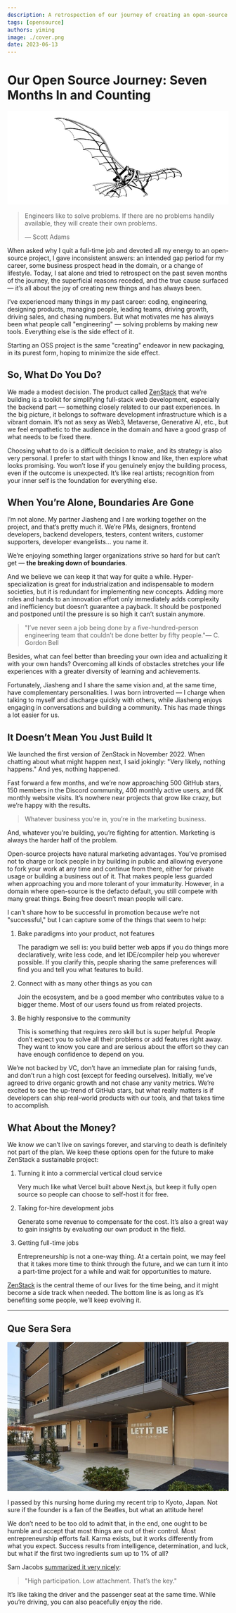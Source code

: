 ```yaml
---
description: A retrospection of our journey of creating an open-source project and dedicating seven full-time months to it, so far.
tags: [opensource]
authors: yiming
image: ./cover.png
date: 2023-06-13
---
```


# Our Open Source Journey: Seven Months In and Counting

![Cover Image](cover.png)

> Engineers like to solve problems. If there are no problems handily available, they will create their own problems.
>
> — Scott Adams

When asked why I quit a full-time job and devoted all my energy to an open-source project, I gave inconsistent answers: an intended gap period for my career, some business prospect head in the domain, or a change of lifestyle. Today, I sat alone and tried to retrospect on the past seven months of the journey, the superficial reasons receded, and the true cause surfaced — it’s all about the joy of creating new things and has always been.

<!-- truncate -->

I’ve experienced many things in my past career: coding, engineering, designing products, managing people, leading teams, driving growth, driving sales, and chasing numbers. But what motivates me has always been what people call "engineering" — solving problems by making new tools. Everything else is the side effect of it.

Starting an OSS project is the same "creating" endeavor in new packaging, in its purest form, hoping to minimize the side effect.

## So, What Do You Do?

We made a modest decision. The product called [ZenStack](https://zenstack.dev) that we’re building is a toolkit for simplifying full-stack web development, especially the backend part — something closely related to our past experiences. In the big picture, it belongs to software development infrastructure which is a vibrant domain. It’s not as sexy as Web3, Metaverse, Generative AI, etc., but we feel empathetic to the audience in the domain and have a good grasp of what needs to be fixed there.

Choosing what to do is a difficult decision to make, and its strategy is also very personal. I prefer to start with things I know and like, then explore what looks promising. You won’t lose if you genuinely enjoy the building process, even if the outcome is unexpected. It’s like real artists; recognition from your inner self is the foundation for everything else.

## When You’re Alone, Boundaries Are Gone

I’m not alone. My partner Jiasheng and I are working together on the project, and that’s pretty much it. We’re PMs, designers, frontend developers, backend developers, testers, content writers, customer supporters, developer evangelists… you name it.

We’re enjoying something larger organizations strive so hard for but can’t get — **the breaking down of boundaries**.

And we believe we can keep it that way for quite a while. Hyper-specialization is great for industrialization and indispensable to modern societies, but it is redundant for implementing new concepts. Adding more roles and hands to an innovation effort only immediately adds complexity and inefficiency but doesn’t guarantee a payback. It should be postponed and postponed until the pressure is so high it can’t sustain anymore.

>"I’ve never seen a job being done by a five-hundred-person engineering team that couldn’t be done better by fifty people."— C. Gordon Bell

Besides, what can feel better than breeding your own idea and actualizing it with your own hands? Overcoming all kinds of obstacles stretches your life experiences with a greater diversity of learning and achievements.

Fortunately, Jiasheng and I share the same vision and, at the same time, have complementary personalities. I was born introverted — I charge when talking to myself and discharge quickly with others, while Jiasheng enjoys engaging in conversations and building a community. This has made things a lot easier for us.

## It Doesn’t Mean You Just Build It

We launched the first version of ZenStack in November 2022. When chatting about what might happen next, I said jokingly: "Very likely, nothing happens." And yes, nothing happened.

Fast forward a few months, and we’re now approaching 500 GitHub stars, 150 members in the Discord community, 400 monthly active users, and 6K monthly website visits. It’s nowhere near projects that grow like crazy, but we’re happy with the results.

> Whatever business you’re in, you’re in the marketing business.

And, whatever you’re building, you’re fighting for attention. Marketing is always the harder half of the problem.

Open-source projects have natural marketing advantages. You’ve promised not to charge or lock people in by building in public and allowing everyone to fork your work at any time and continue from there, either for private usage or building a business out of it. That makes people less guarded when approaching you and more tolerant of your immaturity. However, in a domain where open-source is the defacto default, you still compete with many great things. Being free doesn’t mean people will care.

I can’t share how to be successful in promotion because we’re not "successful," but I can capture some of the things that seem to help:

1. Bake paradigms into your product, not features

    The paradigm we sell is: you build better web apps if you do things more declaratively, write less code, and let IDE/compiler help you wherever possible. If you clarify this, people sharing the same preferences will find you and tell you what features to build.

1. Connect with as many other things as you can

    Join the ecosystem, and be a good member who contributes value to a bigger theme. Most of our users found us from related projects.

1. Be highly responsive to the community

    This is something that requires zero skill but is super helpful. People don’t expect you to solve all their problems or add features right away. They want to know you care and are serious about the effort so they can have enough confidence to depend on you.

We’re not backed by VC, don’t have an immediate plan for raising funds, and don’t run a high cost (except for feeding ourselves). Initially, we’ve agreed to drive organic growth and not chase any vanity metrics. We’re excited to see the up-trend of GitHub stars, but what really matters is if developers can ship real-world products with our tools, and that takes time to accomplish.

## What About the Money?

We know we can’t live on savings forever, and starving to death is definitely not part of the plan. We keep these options open for the future to make ZenStack a sustainable project:

1. Turning it into a commercial vertical cloud service

    Very much like what Vercel built above Next.js, but keep it fully open source so people can choose to self-host it for free.

1. Taking for-hire development jobs

    Generate some revenue to compensate for the cost. It’s also a great way to gain insights by evaluating our own product in the field.

1. Getting full-time jobs

    Entrepreneurship is not a one-way thing. At a certain point, we may feel that it takes more time to think through the future, and we can turn it into a part-time project for a while and wait for opportunities to mature.

[ZenStack](https://zenstack.dev) is the central theme of our lives for the time being, and it might become a side track when needed. The bottom line is as long as it’s benefiting some people, we’ll keep evolving it.

---

## Que Sera Sera

![Nursing home in Kyoto, Japan](./nursinghome.jpeg)

I passed by this nursing home during my recent trip to Kyoto, Japan. Not sure if the founder is a fan of the Beatles, but what an attitude here!

We don’t need to be too old to admit that, in the end, one ought to be humble and accept that most things are out of their control. Most entrepreneurship efforts fail. Karma exists, but it works differently from what you expect. Success results from intelligence, determination, and luck, but what if the first two ingredients sum up to 1% of all?

Sam Jacobs [summarized it very nicely](https://www.linkedin.com/feed/update/urn:li:activity:7010629977876443138?updateEntityUrn=urn%3Ali%3Afs_feedUpdate%3A%28V2%2Curn%3Ali%3Aactivity%3A7010629977876443138%29):

> "High participation. Low attachment. That’s the key."

It’s like taking the driver and the passenger seat at the same time. While you’re driving, you can also peacefully enjoy the ride.